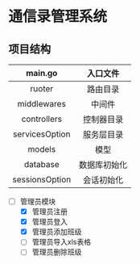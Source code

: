 # 通信录管理系统

## 		项目结构

|    main.go     |   入口文件   |
| :------------: | :----------: |
|     ruoter     |   路由目录   |
|  middlewares   |    中间件    |
|  controllers   |  控制器目录  |
| servicesOption |  服务层目录  |
|     models     |     模型     |
|    database    | 数据库初始化 |
| sessionsOption |  会话初始化  |



- [ ] 管理员模块
  - [x] 管理员注册
  - [x] 管理员登入
  - [x] 管理员添加班级
  - [ ] 管理员导入xls表格
  - [ ] 管理员删除班级
